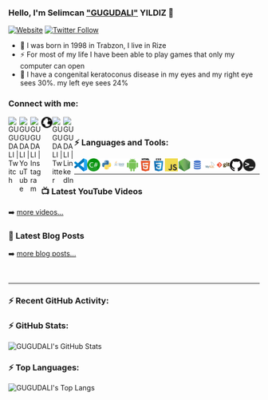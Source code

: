 ### Hello, I'm Selimcan ["GUGUDALI"][website] YILDIZ 👋

[![Website](https://img.shields.io/website?label=gugudali.blogspot.com&style=for-the-badge&url=https%3A%2F%2Fgugudali.blogspot.com)](https://gugudali.blogspot.com)
[![Twitter Follow](https://img.shields.io/twitter/follow/selimcan_yildiz?color=1DA1F2&logo=twitter&style=for-the-badge)](https://twitter.com/intent/follow?original_referer=https%3A%2F%2Fgithub.com%2FcodeSTACKr&screen_name=codeSTACKr)


- 👯 I was born in 1998 in Trabzon, I live in Rize
- ⚡ For most of my life I have been able to play games that only my computer can open
- 🌱 I have a congenital keratoconus disease in my eyes and my right eye sees 30%. my left eye sees 24%


### Connect with me:

[<img align="left" alt="GUGUDALI | Twitch" width="22px" src="https://cdn.jsdelivr.net/npm/simple-icons@v3/icons/twitch.svg" />][twitch]
[<img align="left" alt="GUGUDALI | YouTube" width="22px" src="https://cdn.jsdelivr.net/npm/simple-icons@v3/icons/youtube.svg" />][youtube]
[<img align="left" alt="GUGUDALI | Instagram" width="22px" src="https://cdn.jsdelivr.net/npm/simple-icons@v3/icons/instagram.svg" />][instagram]
[<img align="left" alt="GUGUDALI | Blog" width="22px" src="https://raw.githubusercontent.com/iconic/open-iconic/master/svg/globe.svg" />][website]
[<img align="left" alt="GUGUDALI | Twitter" width="22px" src="https://cdn.jsdelivr.net/npm/simple-icons@v3/icons/twitter.svg" />][twitter]
[<img align="left" alt="GUGUDALI | LinkedIn" width="22px" src="https://cdn.jsdelivr.net/npm/simple-icons@v3/icons/linkedin.svg" />][linkedin]

<br />

### :zap: Languages and Tools:
  
<img align="left" alt="Visual Studio Code" width="26px" src="https://raw.githubusercontent.com/github/explore/80688e429a7d4ef2fca1e82350fe8e3517d3494d/topics/visual-studio-code/visual-studio-code.png" />
<img align="left" alt="C#" width="26px" src="https://raw.githubusercontent.com/github/explore/80688e429a7d4ef2fca1e82350fe8e3517d3494d/topics/csharp/csharp.png" />
<img align="left" alt="Python" width="26px" src="https://raw.githubusercontent.com/github/explore/80688e429a7d4ef2fca1e82350fe8e3517d3494d/topics/python/python.png" />
<img align="left" alt="Java" width="26px" src="https://raw.githubusercontent.com/github/explore/80688e429a7d4ef2fca1e82350fe8e3517d3494d/topics/java/java.png" />
<img align="left" alt="Android" width="26px" src="https://raw.githubusercontent.com/github/explore/80688e429a7d4ef2fca1e82350fe8e3517d3494d/topics/android/android.png" />
<img align="left" alt="HTML" width="26px" src="https://raw.githubusercontent.com/github/explore/80688e429a7d4ef2fca1e82350fe8e3517d3494d/topics/html/html.png" />
<img align="left" alt="CSS" width="26px" src="https://raw.githubusercontent.com/github/explore/80688e429a7d4ef2fca1e82350fe8e3517d3494d/topics/css/css.png" />
<img align="left" alt="JavaScript" width="26px" src="https://raw.githubusercontent.com/github/explore/80688e429a7d4ef2fca1e82350fe8e3517d3494d/topics/javascript/javascript.png" />
<img align="left" alt="Node.js" width="26px" src="https://raw.githubusercontent.com/github/explore/80688e429a7d4ef2fca1e82350fe8e3517d3494d/topics/nodejs/nodejs.png" />
<img align="left" alt="SQL" width="26px" src="https://raw.githubusercontent.com/github/explore/80688e429a7d4ef2fca1e82350fe8e3517d3494d/topics/sql/sql.png" />
<img align="left" alt="MySQL" width="26px" src="https://raw.githubusercontent.com/github/explore/80688e429a7d4ef2fca1e82350fe8e3517d3494d/topics/mysql/mysql.png" />
<img align="left" alt="Git" width="26px" src="https://raw.githubusercontent.com/github/explore/80688e429a7d4ef2fca1e82350fe8e3517d3494d/topics/git/git.png" />
<img align="left" alt="GitHub" width="26px" src="https://raw.githubusercontent.com/github/explore/78df643247d429f6cc873026c0622819ad797942/topics/github/github.png" />
<img align="left" alt="Terminal" width="26px" src="https://raw.githubusercontent.com/github/explore/80688e429a7d4ef2fca1e82350fe8e3517d3494d/topics/terminal/terminal.png" />

<br />

---

### 📺 Latest YouTube Videos

<!-- YOUTUBE:START -->
<!-- YOUTUBE:END -->

➡️ [more videos...](https://youtube.com/GUGUDALI)


### 📕 Latest Blog Posts

<!-- BLOG-POST-LIST:START -->
<!-- BLOG-POST-LIST:END -->

➡️ [more blog posts...](https://GUGUDALI.blogspot.com)

<br />

---

### :zap: Recent GitHub Activity:
  
<!--START_SECTION:activity-->
<!--END_SECTION:activity-->


### :zap: GitHub Stats:

<img alt="GUGUDALI's GitHub Stats" src="https://github-readme-stats.vercel.app/api?username=GUGUDALI&show_icons=true&hide_border=true" />


### :zap: Top Languages:

<img alt="GUGUDALI's Top Langs" src="https://github-readme-stats.vercel.app/api/top-langs/?username=GUGUDALI" />


[twitch]: https://twitch.tv/GUGUDALITV
[youtube]: https://youtube.com/GUGUDALITV
[instagram]: https://instagram.com/selimcan.yildiz
[website]: https://GUGUDALI.blogspot.com
[twitter]: https://twitter.com/selimcan_yildiz
[linkedin]: https://linkedin.com/in/selimcan-yildiz

